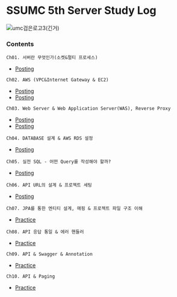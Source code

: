 # SSUMC 5th Server Study Log

![umc검은로고3(긴거)](https://github.com/SSUMC-5th-Server/taetae/assets/102507306/cff4bb90-2ba1-4a94-a14d-fa0ec4b8070a)


### Contents

`Ch01. 서버란 무엇인가(소켓&멀티 프로세스)`
- [Posting](https://oxdjww.tistory.com/entry/Ch01-%EC%84%9C%EB%B2%84%EB%9E%80-%EB%AC%B4%EC%97%87%EC%9D%B8%EA%B0%80%EC%86%8C%EC%BC%93%EB%A9%80%ED%8B%B0-%ED%94%84%EB%A1%9C%EC%84%B8%EC%8A%A4)
  
`Ch02. AWS (VPC&Internet Gateway & EC2)`
- [Posting](https://oxdjww.tistory.com/entry/Ch02-AWS-VPC-Internet-Gateway-EC2)
- [Posting](https://oxdjww.tistory.com/entry/Ch02-AWS-VPC-Internet-Gateway-EC2-%EC%8B%A4%EC%8A%B5)
  
`Ch03. Web Server & Web Application Server(WAS), Reverse Proxy`
- [Posting](https://oxdjww.tistory.com/entry/Ch03-Web-Server-WAS-Reverse-Proxy)
- [Posting](https://oxdjww.tistory.com/entry/Ch04-DATABASE-Design-AWS-RDS-Settings-Practice)
  
`Ch04. DATABASE 설계 & AWS RDS 설정`
- [Posting](https://oxdjww.tistory.com/entry/Ch04-DATABASE-Design-AWS-RDS-Settings-Practice)
  
`Ch05. 실전 SQL - 어떤 Query를 작성해야 할까?`
- [Posting](https://oxdjww.tistory.com/entry/Ch05-SQL)

`Ch06. API URL의 설계 & 프로젝트 세팅`
- [Posting](https://oxdjww.tistory.com/entry/Ch06-API-URL-Project-Configuration)

`Ch07. JPA를 통한 엔티티 설계, 매핑 & 프로젝트 파일 구조 이해`
- [Practice](https://github.com/oxdjww/umc5th-spring-practice/tree/week7)

`Ch08. API 응답 통일 & 에러 핸들러`
- [Practice](https://github.com/oxdjww/umc5th-spring-practice/tree/week8)

`Ch09. API & Swagger & Annotation`
- [Practice](https://github.com/oxdjww/umc5th-spring-practice/tree/week9)

`Ch10. API & Paging`
- [Practice](https://github.com/oxdjww/umc5th-spring-practice/tree/week10)


